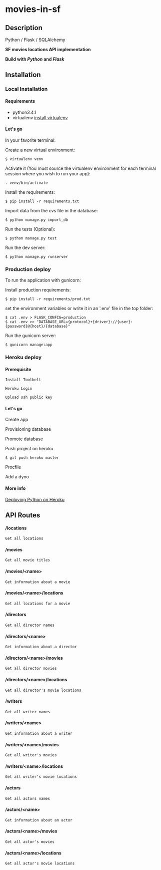 # movies-in-sf

## Description

Python / Flask / SQLAlchemy

**SF movies locations API implementation**

**Build with _Python_ and _Flask_**


## Installation

### Local Installation

#### Requirements
 - python3.4.1  
 - virtualenv [install virtualenv](http://flask.pocoo.org/docs/0.10/installation/#virtualenv "Flask doc")  

#### Let's go
In your favorite terminal:  

Create a new virtual environment:  
```
$ virtualenv venv
```

Activate it (You must source the virtualenv environment for each terminal session where you wish to run your app):  
```
. venv/bin/activate
```

Install the requirements:  
```
$ pip install -r requirements.txt
```

Import data from the cvs file in the database:      
```
$ python manage.py import_db
```

Run the tests (Optional):
```
$ python manage.py test
```

Run the dev server:
```
$ python manage.py runserver
```


### Production deploy
To run the application with gunicorn:  

Install production requirements:  
```
$ pip install -r requirements/prod.txt
```

set the environment variables or write it in an '.env' file in the top folder:  
```
$ cat .env > FLASK_CONFIG=production
$ cat .env >> "DATABASE_URL={protocol}+{driver}://{user}:{password}@{host}/{database}"
```

Run the gunicorn server:  
```
$ gunicorn manage:app
```

### Heroku deploy

#### Prerequisite

    Install Toolbelt
    
    Heroku Login
    
    Upload ssh public key

#### Let's go

Create app

Provisioning database

Promote database

Push project on heroku
```
$ git push heroku master
```

Procfile

Add a dyno

#### More info

[Deploying Python on Heroku](http://devcenter.heroku.com/articles/python "Getting Started with Python on Heroku")

## API Routes

#### /locations
	Get all locations

#### /movies
    Get all movie titles

#### /movies/\<name>
	Get information about a movie

#### /movies/\<name>/locations
	Get all locations for a movie

#### /directors
    Get all director names
    
#### /directors/\<name>
	Get information about a director

#### /directors/\<name>/movies
	Get all director movies

#### /directors/\<name>/locations
	Get all director's movie locations

#### /writers
    Get all writer names
    
#### /writers/\<name>
	Get information about a writer

#### /writers/\<name>/movies
	Get all writer's movies

#### /writers/\<name>/locations
	Get all writer's movie locations

#### /actors
    Get all actors names
    
#### /actors/\<name>
	Get information about an actor

#### /actors/\<name>/movies
	Get all actor's movies

#### /actors/\<name>/locations
	Get all actor's movie locations
